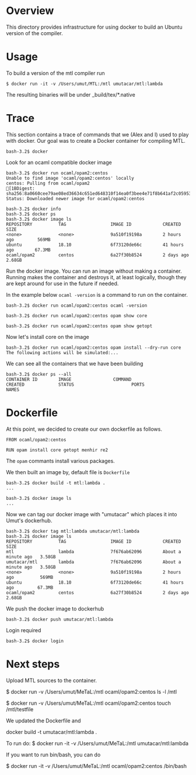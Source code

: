 # Overview

This directory provides infrastructure for using docker to build an Ubuntu version of the compiler.

# Usage 

To build a version of the mtl compiler run
```
$ docker run -it -v /Users/umut/MTL:/mtl umutacar/mtl:lambda
```
The resulting binaries will be under _build/tex/*.native

# Trace

This section contains a trace of commands that we (Alex and I) used to play with docker.  Our goal was to create a Docker container for compiling MTL.

```
bash-3.2$ docker
```

Look for an ocaml compatible docker image
 
```
bash-3.2$ docker run ocaml/opam2:centos
Unable to find image 'ocaml/opam2:centos' locally
centos: Pulling from ocaml/opam2
[1BDigest: sha256:8a0660cee79ae08ed36634c651ed648310f14ea0f3bee4e71f8b641af2c05953
Status: Downloaded newer image for ocaml/opam2:centos
```

```
bash-3.2$ docker info
bash-3.2$ docker ps
bash-3.2$ docker image ls
REPOSITORY          TAG                 IMAGE ID            CREATED             SIZE
<none>              <none>              9a510f19198a        2 hours ago         569MB
ubuntu              18.10               6f73120de66c        41 hours ago        67.3MB
ocaml/opam2         centos              6a27f30b8524        2 days ago          2.68GB
```

Run the docker image.  You can run an image without making a container.  Running makes the container and destroys it, at least logically, though they are kept around for use in the future if needed.  

In the example below `ocaml -version` is a command to run on the container.

```
bash-3.2$ docker run ocaml/opam2:centos ocaml -version

bash-3.2$ docker run ocaml/opam2:centos opam show core

bash-3.2$ docker run ocaml/opam2:centos opam show getopt
```

Now let's install core on the image

```
bash-3.2$ docker run ocaml/opam2:centos opam install --dry-run core
The following actions will be simulated:...

```

We can see all the containers that we have been building

```
bash-3.2$ docker ps --all
CONTAINER ID        IMAGE                COMMAND                  CREATED             STATUS                      PORTS               NAMES
```


# Dockerfile

At this point, we decided to create our own dockerfile as follows.

```
FROM ocaml/opam2:centos

RUN opam install core getopt menhir re2
```

The `opam` commants install various packages.

We then built an image by, default file is `Dockerfile`

```
bash-3.2$ docker build -t mtl:lambda .
...
```

```
bash-3.2$ docker image ls
...
```

Now we can tag our docker image with "umutacar" which places it into Umut's dockerhub.

``` 
bash-3.2$ docker tag mtl:lambda umutacar/mtl:lambda
bash-3.2$ docker image ls
REPOSITORY          TAG                 IMAGE ID            CREATED              SIZE
mtl                 lambda              7f676ab62096        About a minute ago   3.58GB
umutacar/mtl        lambda              7f676ab62096        About a minute ago   3.58GB
<none>              <none>              9a510f19198a        2 hours ago          569MB
ubuntu              18.10               6f73120de66c        41 hours ago         67.3MB
ocaml/opam2         centos              6a27f30b8524        2 days ago           2.68GB
```

We push the docker image to dockerhub

```
bash-3.2$ docker push umutacar/mtl:lambda
```

Login required

```
bash-3.2$ docker login
```


# Next steps
Upload MTL sources to the container.


$ docker run -v /Users/umut/MeTaL:/mtl ocaml/opam2:centos  ls -l /mtl

$ docker run -v /Users/umut/MeTaL:/mtl ocaml/opam2:centos  touch /mtl/testfile

We updated the Dockerfile and 

docker build -t umutacar/mtl:lambda .

To run do:
$ docker run -it -v /Users/umut/MeTaL:/mtl umutacar/mtl:lambda

If you want to run bin/bash, you can do

$ docker run -it -v /Users/umut/MeTaL:/mtl ocaml/opam2:centos /bin/bash

